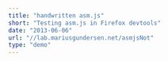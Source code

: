 ```yaml
---
title: "handwritten asm.js"
short: "Testing asm.js in Firefox devtools"
date: "2013-06-06"
url: "//lab.mariusgundersen.net/asmjsNot"
type: "demo"
---
```



